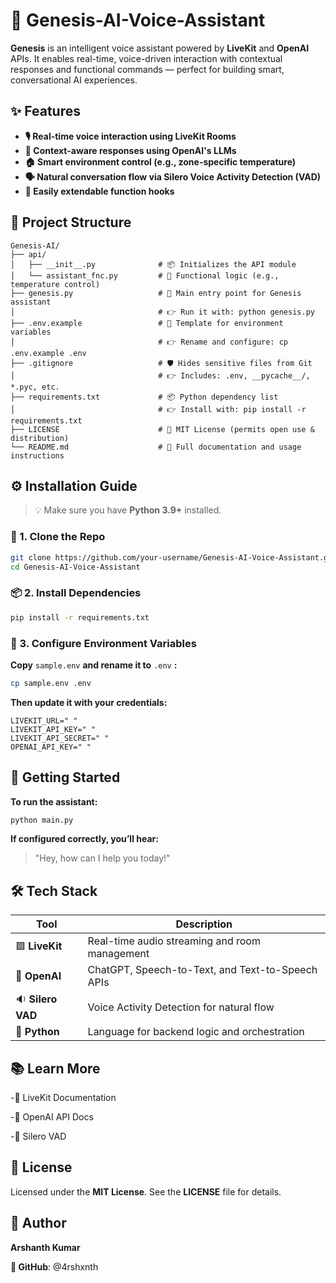 # 🤖 Genesis-AI-Voice-Assistant

**Genesis** is an intelligent voice assistant powered by **LiveKit** and **OpenAI** APIs. It enables real-time, voice-driven interaction with contextual responses and functional commands — perfect for building smart, conversational AI experiences.


## ✨ Features

- **🎙️ Real-time voice interaction using LiveKit Rooms** 
- **🧠 Context-aware responses using OpenAI's LLMs**  
- **🏠 Smart environment control (e.g., zone-specific temperature)**
- **🗣️ Natural conversation flow via Silero Voice Activity Detection (VAD)**  
- **🔌 Easily extendable function hooks**


## 📁 Project Structure

```planetext
Genesis-AI/
├── api/
│   ├── __init__.py              # 📦 Initializes the API module
│   └── assistant_fnc.py         # 🧠 Functional logic (e.g., temperature control)
├── genesis.py                   # 🚀 Main entry point for Genesis assistant
│                                # 👉 Run it with: python genesis.py
├── .env.example                 # 🔐 Template for environment variables
│                                # 👉 Rename and configure: cp .env.example .env
├── .gitignore                   # 🛡️ Hides sensitive files from Git
│                                # 👉 Includes: .env, __pycache__/, *.pyc, etc.
├── requirements.txt             # 📦 Python dependency list
│                                # 👉 Install with: pip install -r requirements.txt
├── LICENSE                      # 📄 MIT License (permits open use & distribution)
└── README.md                    # 📘 Full documentation and usage instructions
```

## ⚙️ Installation Guide

> 💡 Make sure you have **Python 3.9+** installed.

### 🔽 1. Clone the Repo

```bash
git clone https://github.com/your-username/Genesis-AI-Voice-Assistant.git
cd Genesis-AI-Voice-Assistant
```

### 📦 2. Install Dependencies

```bash
pip install -r requirements.txt
```

### 🧾 3. Configure Environment Variables

**Copy** `sample.env` **and rename it to** `.env` **:**

```bash
cp sample.env .env
```

**Then update it with your credentials:**

```env
LIVEKIT_URL=" "
LIVEKIT_API_KEY=" "
LIVEKIT_API_SECRET=" "
OPENAI_API_KEY=" "
```

## 🚀 Getting Started

**To run the assistant:**

```bash
python main.py
```

**If configured correctly, you’ll hear:**

> "Hey, how can I help you today!"

## 🛠️ Tech Stack
| Tool              | Description                                      |
| ----------------- | ------------------------------------------------ |
| 🟪 **LiveKit**    | Real-time audio streaming and room management    |
| 🧠 **OpenAI**     | ChatGPT, Speech-to-Text, and Text-to-Speech APIs |
| 🔉 **Silero VAD** | Voice Activity Detection for natural flow        |
| 🐍 **Python**     | Language for backend logic and orchestration     |


## 📚 Learn More

-📄 LiveKit Documentation

-📘 OpenAI API Docs

-🧠 Silero VAD

## 📄 License

Licensed under the **MIT License**.
See the **LICENSE** file for details.

## 👤 Author

**Arshanth Kumar**

**🔗 GitHub**: @4rshxnth
